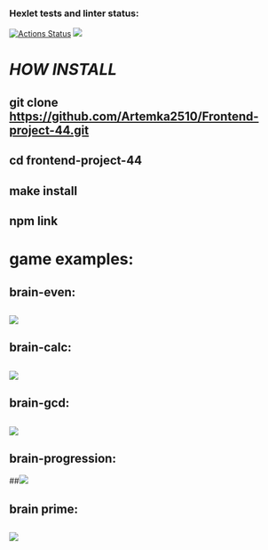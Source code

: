 ### Hexlet tests and linter status:
[![Actions Status](https://github.com/Artemka2510/frontend-project-44/workflows/hexlet-check/badge.svg)](https://github.com/Artemka2510/frontend-project-44/actions)
<a href="https://codeclimate.com/github/Artemka2510/Frontend-project-44/maintainability"><img src="https://api.codeclimate.com/v1/badges/94fb60e8586615b090af/maintainability" /></a>


# *HOW INSTALL*
## git clone https://github.com/Artemka2510/Frontend-project-44.git
## __cd frontend-project-44__
## __make install__
## __npm link__

# game examples:
## brain-even:
## <a href="https://asciinema.org/a/HN81nJ3rBINtUh0v1xDTgfvg7" target="_blank"><img src="https://asciinema.org/a/HN81nJ3rBINtUh0v1xDTgfvg7.svg" /></a>

## brain-calc:
## <a href="https://asciinema.org/a/IISzHQt8lyl0wmWvVAhKrCs43" target="_blank"><img src="https://asciinema.org/a/IISzHQt8lyl0wmWvVAhKrCs43.svg" /></a>

## brain-gcd:
## <a href="https://asciinema.org/a/wiIcSUUM7XMrS2d7DMsEIWZXG" target="_blank"><img src="https://asciinema.org/a/wiIcSUUM7XMrS2d7DMsEIWZXG.svg" /></a>

## brain-progression:
##<a href="https://asciinema.org/a/Z4xBL0jJTsunuWRYFbI3U8MDc" target="_blank"><img src="https://asciinema.org/a/Z4xBL0jJTsunuWRYFbI3U8MDc.svg" /></a>

## brain prime:
## <a href="https://asciinema.org/a/mfusqt5UTT09J4y4wgtlaymP2" target="_blank"><img src="https://asciinema.org/a/mfusqt5UTT09J4y4wgtlaymP2.svg" /></a>
